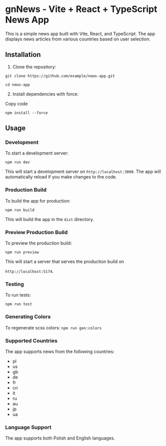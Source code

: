 # gnNews - Vite + React + TypeScript News App

This is a simple news app built with Vite, React, and TypeScript. The app displays news articles from various countries based on user selection.

## Installation

1. Clone the repository:

`git clone https://github.com/example/news-app.git`

`cd news-app`

2. Install dependencies with force:

Copy code

`npm install --force`

## Usage

### Development

To start a development server:

`npm run dev`

This will start a development server on `http://localhost:3000`. The app will automatically reload if you make changes to the code.

### Production Build

To build the app for production:

`npm run build`

This will build the app in the `dist` directory.

### Preview Production Build

To preview the production build:

`npm run preview`

This will start a server that serves the production build on

`http://localhost:5174`.

### Testing

To run tests:

`npm run test`

### Generating Colors

To regenerate scss colors:
`npm run gen:colors`

### Supported Countries

The app supports news from the following countries:

- pl
- us
- gb
- de
- fr
- cn
- it
- ru
- au
- jp
- ua

### Language Support

The app supports both Polish and English languages.
